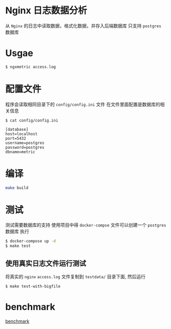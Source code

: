# Nginx 日志数据分析

从 `Nginx` 的日志中读取数据，格式化数据，并存入后端数据库
只支持 `postgres` 数据库

# Usgae
```bash
$ ngxmetric access.log
```

# 配置文件
程序会读取相同目录下的 `config/config.ini` 文件
在文件里面配置是数据库的相关信息
```
$ cat config/config.ini

[database]
host=localhost
port=5432
username=postgres
password=postgres
dbname=metric
``` 

# 编译
```bash
make build
```

# 测试
测试需要数据库的支持
使用项目中得 `docker-compse` 文件可以创建一个 `postgres` 数据库
执行
```bash
$ docker-compose up -d
$ make test
```

## 使用真实日志文件运行测试
将真实的 `nginx` `access.log` 文件复制到 `testdata/` 目录下面, 然后运行
```bash
$ make test-with-bigfile
```

# benchmark
[benchmark](https://github.com/shjanken/nginx-metric/blob/master/assets/bm.png)